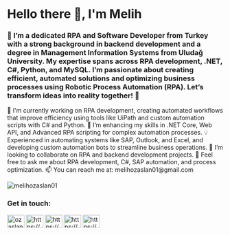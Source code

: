 <h1 align="left"> Hello there 👋, I'm Melih</h1> <h3 align="left">👋 I’m a dedicated RPA and Software Developer from Turkey with a strong background in backend development and a degree in Management Information Systems from Uludağ University. My expertise spans across RPA development, .NET, C#, Python, and MySQL. I’m passionate about creating efficient, automated solutions and optimizing business processes using Robotic Process Automation (RPA). Let’s transform ideas into reality together! 🚀</h3>
🔭 I'm currently working on RPA development, creating automated workflows that improve efficiency using tools like UiPath and custom automation scripts with C# and Python.
🌱 I’m enhancing my skills in .NET Core, Web API, and Advanced RPA scripting for complex automation processes.
💡 Experienced in automating systems like SAP, Outlook, and Excel, and developing custom automation bots to streamline business operations.
👯 I’m looking to collaborate on RPA and backend development projects.
💬 Feel free to ask me about RPA development, C#, SAP automation, and process optimization.
📫 You can reach me at: melihozaslan01@gmail.com
<br><p><img align="left" src="https://github-readme-stats.vercel.app/api/top-langs?username=melihozaslan01&show_icons=true&locale=en&layout=compact" alt="melihozaslan01" /></p> </br>

<h3 align="left">Get in touch:</h3> <p align="left"> <a href="https://twitter.com/ozaslanmelih" target="blank"><img align="center" src="https://raw.githubusercontent.com/rahuldkjain/github-profile-readme-generator/master/src/images/icons/Social/twitter.svg" alt="ozaslanmelih" height="30" width="40" /></a> <a href="https://linkedin.com/in/https://www.linkedin.com/in/melih-özaslan/" target="blank"><img align="center" src="https://raw.githubusercontent.com/rahuldkjain/github-profile-readme-generator/master/src/images/icons/Social/linked-in-alt.svg" alt="https://www.linkedin.com/in/melih-özaslan/" height="30" width="40" /></a> <a href="https://stackoverflow.com/users/https://stackoverflow.com/users/17376278/melih-özaslan" target="blank"><img align="center" src="https://raw.githubusercontent.com/rahuldkjain/github-profile-readme-generator/master/src/images/icons/Social/stack-overflow.svg" alt="https://stackoverflow.com/users/17376278/melih-özaslan" height="30" width="40" /></a> <a href="https://fb.com/https://www.facebook.com/melih.ozaslan.9" target="blank"><img align="center" src="https://raw.githubusercontent.com/rahuldkjain/github-profile-readme-generator/master/src/images/icons/Social/facebook.svg" alt="https://www.facebook.com/melih.ozaslan.9" height="30" width="40" /></a> <a href="https://instagram.com/https://www.instagram.com/melih.ozaslan/?hl=tr" target="blank"><img align="center" src="https://raw.githubusercontent.com/rahuldkjain/github-profile-readme-generator/master/src/images/icons/Social/instagram.svg" alt="https://www.instagram.com/melih.ozaslan/?hl=tr" height="30" width="40" /></a> </p>
